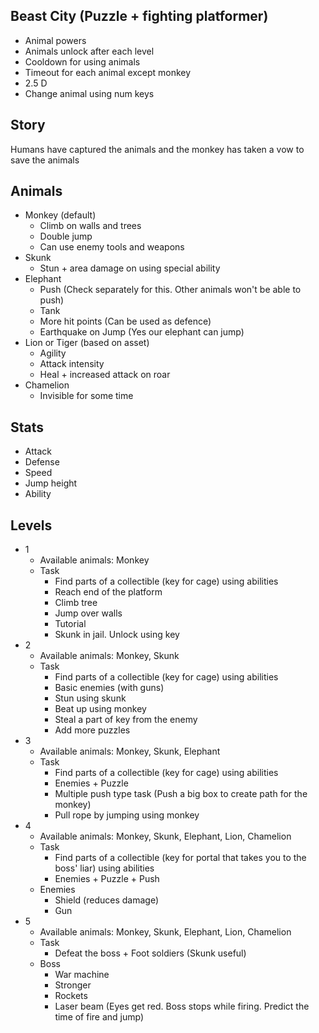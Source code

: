 ## Beast City (Puzzle + fighting platformer)
- Animal powers
- Animals unlock after each level
- Cooldown for using animals
- Timeout for each animal except monkey
- 2.5 D
- Change animal using num keys

## Story
Humans have captured the animals and the monkey has taken a vow to save the animals

## Animals
- Monkey (default)
    - Climb on walls and trees
    - Double jump
    - Can use enemy tools and weapons
- Skunk
    - Stun + area damage on using special ability
- Elephant
    - Push (Check separately for this. Other animals won't be able to push)
    - Tank
    - More hit points (Can be used as defence)
    - Earthquake on Jump (Yes our elephant can jump)
- Lion or Tiger (based on asset)
    - Agility
    - Attack intensity
    - Heal + increased attack on roar
- Chamelion
    - Invisible for some time

## Stats
- Attack
- Defense
- Speed
- Jump height
- Ability

## Levels
- 1
    - Available animals: Monkey
    - Task
        - Find parts of a collectible (key for cage) using abilities
        - Reach end of the platform
        - Climb tree
        - Jump over walls
        - Tutorial
        - Skunk in jail. Unlock using key
- 2
    - Available animals: Monkey, Skunk
    - Task
        - Find parts of a collectible (key for cage) using abilities
        - Basic enemies (with guns)
        - Stun using skunk
        - Beat up using monkey
        - Steal a part of key from the enemy
        - Add more puzzles
- 3
    - Available animals: Monkey, Skunk, Elephant
    - Task
        - Find parts of a collectible (key for cage) using abilities
        - Enemies + Puzzle
        - Multiple push type task (Push a big box to create path for the monkey)
        - Pull rope by jumping using monkey
- 4
    - Available animals: Monkey, Skunk, Elephant, Lion, Chamelion
    - Task
        - Find parts of a collectible (key for portal that takes you to the boss' liar) using abilities
        - Enemies + Puzzle + Push
    - Enemies
        - Shield (reduces damage)
        - Gun
- 5
    - Available animals: Monkey, Skunk, Elephant, Lion, Chamelion
    - Task
        - Defeat the boss + Foot soldiers (Skunk useful)
    - Boss
        - War machine
        - Stronger
        - Rockets
        - Laser beam (Eyes get red. Boss stops while firing. Predict the time of fire and jump)

